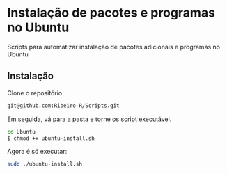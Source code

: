 # Instalação de pacotes e programas no Ubuntu

Scripts para automatizar instalação de pacotes adicionais e programas no Ubuntu

## Instalação

Clone o repositório

~~~bash
git@github.com:Ribeiro-R/Scripts.git
~~~

Em seguida, vá para a pasta e torne os script executável.

~~~bash
cd Ubuntu
$ chmod +x ubuntu-install.sh
~~~

Agora é só executar:

~~~bash
sudo ./ubuntu-install.sh
~~~
